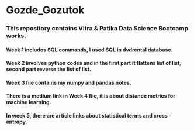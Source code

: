 # Gozde_Gozutok
### This repository contains Vitra & Patika Data Science Bootcamp works. 
#### Week 1 includes SQL commands, I used SQL in dvdrental database.
#### Week 2 involves python codes and in the first part it flattens list of list, second part reverse the list of list.
#### Week 3 file contains my numpy and pandas notes.
#### There is a medium link in Week 4 file, it is about distance metrics for machine learning.
#### In week 5, there are article links about statistical terms and cross - entropy.
